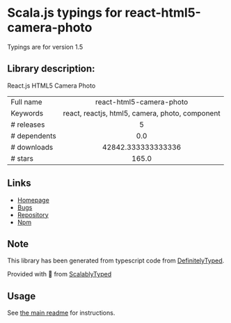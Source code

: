 
# Scala.js typings for react-html5-camera-photo

Typings are for version 1.5

## Library description:
React.js HTML5 Camera Photo

|                    |                 |
| ------------------ | :-------------: |
| Full name          | react-html5-camera-photo |
| Keywords           | react, reactjs, html5, camera, photo, component |
| # releases         | 5 |
| # dependents       | 0.0 |
| # downloads        | 42842.333333333336 |
| # stars            | 165.0 |

## Links
- [Homepage](https://mabelanger.github.io/react-html5-camera-photo/)
- [Bugs](https://github.com/mabelanger/react-html5-camera-photo/issues)
- [Repository](https://github.com/mabelanger/react-html5-camera-photo)
- [Npm](https://www.npmjs.com/package/react-html5-camera-photo)
    


## Note
This library has been generated from typescript code from [DefinitelyTyped](https://definitelytyped.org).

Provided with :purple_heart: from [ScalablyTyped](https://github.com/oyvindberg/ScalablyTyped)

## Usage
See [the main readme](../../readme.md) for instructions.


